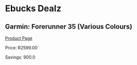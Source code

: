 
# Ebucks Dealz
## Garmin: Forerunner 35 (Various Colours)
[Product Page](https://www.ebucks.com/web/shop/productSelected.do?prodId=367436058&catId=872270976)

Price: R2599.00

Savings: 900.0


	